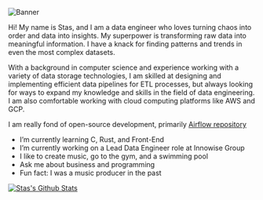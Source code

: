 ![Banner](https://raw.githubusercontent.com/stamixthereal/stamixthereal/master/media/profileavatarbanner.png)

Hi! My name is Stas, and I am a data engineer who loves turning chaos into order and data into insights. My superpower is transforming raw data into meaningful information. I have a knack for finding patterns and trends in even the most complex datasets. 

With a background in computer science and experience working with a variety of data storage technologies, I am skilled at designing and implementing efficient data pipelines for ETL processes, but always looking for ways to expand my knowledge and skills in the field of data engineering. I am also comfortable working with cloud computing platforms like AWS and GCP. 

I am really fond of open-source development, primarily [Airflow repository](https://github.com/apache/airflow)

- I’m currently learning C, Rust, and Front-End
- I’m currently working on a Lead Data Engineer role at Innowise Group
- I like to create music, go to the gym, and a swimming pool
- Ask me about business and programming
- Fun fact: I was a music producer in the past

[![Stas's Github Stats](https://github-readme-stats.vercel.app/api?username=stamixthereal)](https://github.com/anuraghazra/github-readme-stats)
